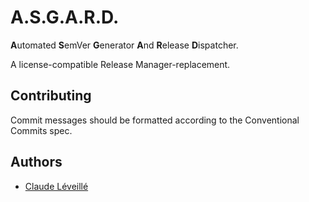 # A.S.G.A.R.D.

**A**utomated **S**emVer **G**enerator **A**nd **R**elease **D**ispatcher.

A license-compatible Release Manager-replacement.


## Contributing

Commit messages should be formatted according to the Conventional Commits spec.


## Authors

- [Claude Léveillé]


<!-- Links -->
[Claude Léveillé]: https://a.nerdin.space
